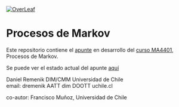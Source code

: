 [![OverLeaf](https://img.shields.io/badge/OverLeaf-Observar-green.svg)](https://www.overleaf.com/read/ycczkjyrcxvq)

# Procesos de Markov

Este repositorio contiene el [apunte](./pdfs/Apuntes_de_Markov.pdf) en desarrollo del [curso MA4401](./pdfs/prog-curso.pdf), Procesos de Markov.

Se puede ver el estado actual del apunte [aquí](https://www.overleaf.com/read/ycczkjyrcxvq)

Daniel Remenik
DIM/CMM
Universidad de Chile  
email: dremenik AATT dim DOOTT uchile.cl 

co-autor:
Francisco Muñoz,
Universidad de Chile
